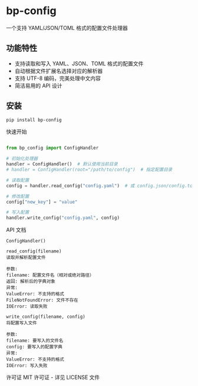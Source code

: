 # bp-config

一个支持 YAML/JSON/TOML 格式的配置文件处理器

## 功能特性

- 支持读取和写入 YAML、JSON、TOML 格式的配置文件
- 自动根据文件扩展名选择对应的解析器
- 支持 UTF-8 编码，完美处理中文内容
- 简洁易用的 API 设计

## 安装

```bash
pip install bp-config
```

快速开始

```python

from bp_config import ConfigHandler

# 初始化处理器
handler = ConfigHandler()  # 默认使用当前目录
# handler = ConfigHandler(root="/path/to/config")  # 指定配置目录

# 读取配置
config = handler.read_config("config.yaml")  # 或 config.json/config.toml

# 修改配置
config["new_key"] = "value"

# 写入配置
handler.write_config("config.yaml", config)

```


API 文档

```text
ConfigHandler()

read_config(filename)
读取并解析配置文件

参数:
filename: 配置文件名（相对或绝对路径）
返回: 解析后的字典对象
异常:
ValueError: 不支持的格式
FileNotFoundError: 文件不存在
IOError: 读取失败

write_config(filename, config)
将配置写入文件

参数:
filename: 要写入的文件名
config: 要写入的配置字典
异常:
ValueError: 不支持的格式
IOError: 写入失败
```

许可证
MIT 许可证 - 详见 LICENSE 文件

